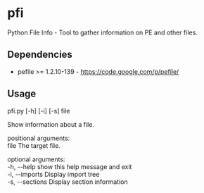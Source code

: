 # pfi
Python File Info - Tool to gather information on PE and other files. 

Dependencies
-----

 * pefile >= 1.2.10-139 - https://code.google.com/p/pefile/ 
 

Usage
-----

pfi.py [-h] [-i] [-s] file

Show information about a file.  
  
positional arguments:  
  file            The target file.  
  
optional arguments:  
  -h, --help      show this help message and exit  
  -i, --imports   Display import tree  
  -s, --sections  Display section information  
  

